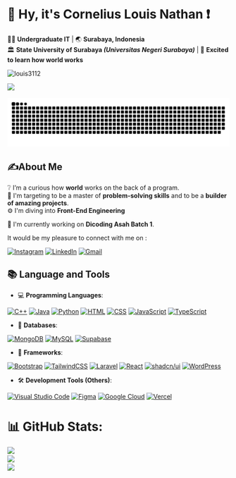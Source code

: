 # :wave: Hy, it's Cornelius Louis Nathan :exclamation:

:man_in_tuxedo: **Undergraduate IT** | :earth_asia: **Surabaya, Indonesia**  
:classical_building: **State University of Surabaya *(Universitas Negeri Surabaya)*** | :star_struck: **Excited to learn how world works**  
<p align="left"> <img src="https://komarev.com/ghpvc/?username=louis3112&label=Profile%20views&color=0e75b6&style=flat" alt="louis3112" /> </p>

![](https://github-profile-trophy.vercel.app/?username=Louis3112&theme=discord&no-frame=false&no-bg=true&margin-w=0)

<picture>
  <source media="(prefers-color-scheme: dark)" srcset="https://raw.githubusercontent.com/Louis3112/Louis3112/output/github-snake-dark.svg" />
  <source media="(prefers-color-scheme: light)" srcset="https://raw.githubusercontent.com/Louis3112/Louis3112/output/github-snake.svg" />
  <img alt="github-snake" src="https://raw.githubusercontent.com/Louis3112/Louis3112/output/github-snake.svg" />
</picture>

## :writing_hand:**About Me**  
:grey_question: I’m a curious how **world** works on the back of a program.  
:dart: I'm targeting to be a master of **problem-solving skills** and to be a **builder of amazing projects**.  
:gear: I'm diving into **Front-End Engineering**

:telescope: I'm currently working on **Dicoding Asah Batch 1**. 

It would be my pleasure to connect with me on : 

[![Instagram](https://img.shields.io/badge/Instagram-%23E4405F.svg?logo=Instagram&logoColor=white)](#https://instagram.com/crnl_ou)
[![LinkedIn](https://custom-icon-badges.demolab.com/badge/LinkedIn-0A66C2?logo=linkedin-white&logoColor=fff)](#https://linkedin.com/in/louis3112)
[![Gmail](https://img.shields.io/badge/Gmail-D14836?logo=gmail&logoColor=white)](#https://mailto:corneliuslouis3112@gmail.com)


## :books: **Language and Tools**  
- :computer: **Programming Languages**:  

[![C++](https://img.shields.io/badge/C++-%2300599C.svg?logo=c%2B%2B&logoColor=white)](#)
[![Java](https://img.shields.io/badge/Java-%23ED8B00.svg?logo=openjdk&logoColor=000)](#)
[![Python](https://img.shields.io/badge/Python-3776AB?logo=python&logoColor=fff)](#)
[![HTML](https://img.shields.io/badge/HTML-%23E34F26.svg?logo=html5&logoColor=white)](#)
[![CSS](https://img.shields.io/badge/CSS-639?logo=css&logoColor=fff)](#)
[![JavaScript](https://img.shields.io/badge/JavaScript-F7DF1E?logo=javascript&logoColor=000)](#)
[![TypeScript](https://img.shields.io/badge/TypeScript-3178C6?logo=typescript&logoColor=fff)](#)
  
- :file_folder: **Databases**:  

[![MongoDB](https://img.shields.io/badge/MongoDB-%234ea94b.svg?logo=mongodb&logoColor=white)](#)
[![MySQL](https://img.shields.io/badge/MySQL-4479A1?logo=mysql&logoColor=fff)](#)
[![Supabase](https://img.shields.io/badge/Supabase-3FCF8E?logo=supabase&logoColor=fff)](#)

- :memo: **Frameworks**:  

[![Bootstrap](https://img.shields.io/badge/Bootstrap-7952B3?logo=bootstrap&logoColor=fff)](#)
[![TailwindCSS](https://img.shields.io/badge/Tailwind%20CSS-%2338B2AC.svg?logo=tailwind-css&logoColor=white)](#)
[![Laravel](https://img.shields.io/badge/Laravel-%23FF2D20.svg?logo=laravel&logoColor=white)](#)
[![React](https://img.shields.io/badge/React-%2320232a.svg?logo=react&logoColor=%2361DAFB)](#)
[![shadcn/ui](https://img.shields.io/badge/shadcn%2Fui-000?logo=shadcnui&logoColor=fff)](#)
[![WordPress](https://img.shields.io/badge/WordPress-%2321759B.svg?logo=wordpress&logoColor=white)](#)

- :hammer_and_wrench: **Development Tools (Others)**:

[![Visual Studio Code](https://custom-icon-badges.demolab.com/badge/Visual%20Studio%20Code-0078d7.svg?logo=vsc&logoColor=white)](#)
[![Figma](https://img.shields.io/badge/Figma-F24E1E?logo=figma&logoColor=white)](#)
[![Google Cloud](https://img.shields.io/badge/Google%20Cloud-%234285F4.svg?logo=google-cloud&logoColor=white)](#)
[![Vercel](https://img.shields.io/badge/Vercel-%23000000.svg?logo=vercel&logoColor=white)](#)

# :bar_chart: GitHub Stats:
![](https://github-readme-stats.vercel.app/api?username=Louis3112&theme=nightowl&hide_border=false&include_all_commits=false&count_private=false)<br/>
![](https://github-readme-streak-stats.herokuapp.com/?user=Louis3112&theme=nightowl&hide_border=false)<br/>
![](https://github-readme-stats.vercel.app/api/top-langs/?username=Louis3112&theme=nightowl&hide_border=false&include_all_commits=false&count_private=false&layout=compact)

